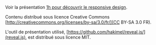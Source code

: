 Voir la présentation [1h pour découvrir le responsive design](http://silently.github.io/responsive).

Contenu distribué sous licence Creative Commons [http://creativecommons.org/licenses/by-sa/3.0/fr/](CC BY-SA 3.0 FR).

L'outil de présentation utilisé, [https://github.com/hakimel/reveal.js/](reveal.js), est distribué sous licence MIT.
